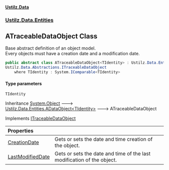 #### [Ustilz.Data](index.md 'index')
### [Ustilz.Data.Entities](Ustilz.Data.Entities.md 'Ustilz.Data.Entities')

## ATraceableDataObject<TIdentity> Class

Base abstract definition of an object model.  
Every objects must have a creation date and a modification date.

```csharp
public abstract class ATraceableDataObject<TIdentity> : Ustilz.Data.Entities.ADataObject<TIdentity>,
Ustilz.Data.Abstractions.ITraceableDataObject
    where TIdentity : System.IComparable<TIdentity>
```
#### Type parameters

<a name='Ustilz.Data.Entities.ATraceableDataObject_TIdentity_.TIdentity'></a>

`TIdentity`

Inheritance [System.Object](https://docs.microsoft.com/en-us/dotnet/api/System.Object 'System.Object') &#129106; [Ustilz.Data.Entities.ADataObject&lt;](Ustilz.Data.Entities.ADataObject_TIdentity_.md 'Ustilz.Data.Entities.ADataObject<TIdentity>')[TIdentity](Ustilz.Data.Entities.ATraceableDataObject_TIdentity_.md#Ustilz.Data.Entities.ATraceableDataObject_TIdentity_.TIdentity 'Ustilz.Data.Entities.ATraceableDataObject<TIdentity>.TIdentity')[&gt;](Ustilz.Data.Entities.ADataObject_TIdentity_.md 'Ustilz.Data.Entities.ADataObject<TIdentity>') &#129106; ATraceableDataObject<TIdentity>

Implements [ITraceableDataObject](Ustilz.Data.Abstractions.ITraceableDataObject.md 'Ustilz.Data.Abstractions.ITraceableDataObject')

| Properties | |
| :--- | :--- |
| [CreationDate](Ustilz.Data.Entities.ATraceableDataObject_TIdentity_.CreationDate.md 'Ustilz.Data.Entities.ATraceableDataObject<TIdentity>.CreationDate') | Gets or sets the date and time creation of the object. |
| [LastModifiedDate](Ustilz.Data.Entities.ATraceableDataObject_TIdentity_.LastModifiedDate.md 'Ustilz.Data.Entities.ATraceableDataObject<TIdentity>.LastModifiedDate') | Gets or sets the date and time of the last modification of the object. |

